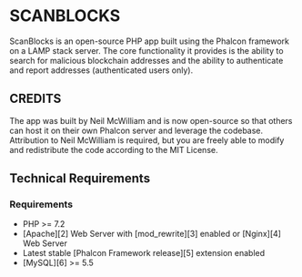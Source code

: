 # SCANBLOCKS

ScanBlocks is an open-source PHP app built using the Phalcon framework on a LAMP stack server. The core functionality it provides is the ability to search for malicious blockchain addresses and the ability to authenticate and report addresses (authenticated users only). 

## CREDITS

The app was built by Neil McWilliam and is now open-source so that others can host it on their own Phalcon server and leverage the codebase. Attribution to Neil McWilliam is required, but you are freely able to modify and redistribute the code according to the MIT License.

## Technical Requirements

### Requirements

* PHP >= 7.2
* [Apache][2] Web Server with [mod_rewrite][3] enabled or [Nginx][4] Web Server
* Latest stable [Phalcon Framework release][5] extension enabled
* [MySQL][6] >= 5.5